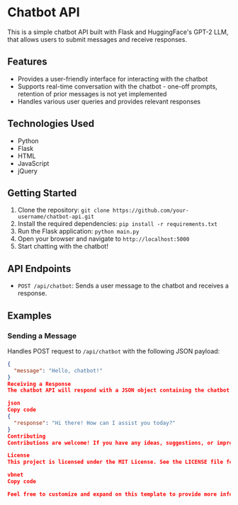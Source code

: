 # Chatbot API

This is a simple chatbot API built with Flask and HuggingFace's GPT-2 LLM, that allows users to submit messages and receive responses.

## Features

- Provides a user-friendly interface for interacting with the chatbot
- Supports real-time conversation with the chatbot - one-off prompts, retention of prior messages is not yet implemented
- Handles various user queries and provides relevant responses

## Technologies Used

- Python
- Flask
- HTML
- JavaScript
- jQuery

## Getting Started

1. Clone the repository: `git clone https://github.com/your-username/chatbot-api.git`
2. Install the required dependencies: `pip install -r requirements.txt`
3. Run the Flask application: `python main.py`
4. Open your browser and navigate to `http://localhost:5000`
5. Start chatting with the chatbot!

## API Endpoints

- `POST /api/chatbot`: Sends a user message to the chatbot and receives a response.

## Examples

### Sending a Message

Handles POST request to `/api/chatbot` with the following JSON payload:

```json
{
  "message": "Hello, chatbot!"
}
Receiving a Response
The chatbot API will respond with a JSON object containing the chatbot's reply:

json
Copy code
{
  "response": "Hi there! How can I assist you today?"
}
Contributing
Contributions are welcome! If you have any ideas, suggestions, or improvements, feel free to open an issue or submit a pull request.

License
This project is licensed under the MIT License. See the LICENSE file for more details.

vbnet
Copy code

Feel free to customize and expand on this template to provide more information about your specific project.



